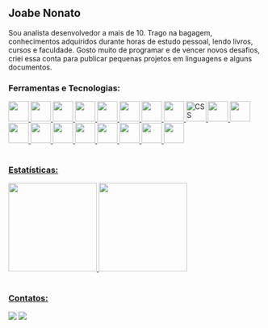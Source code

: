 ## Joabe Nonato
Sou analista desenvolvedor a mais de 10. 
Trago na bagagem, conhecimentos adquiridos durante horas de estudo pessoal, lendo livros, cursos e faculdade.
Gosto muito de programar e de vencer novos desafios, criei essa conta para publicar pequenas projetos em linguagens e alguns documentos.

### Ferramentas e Tecnologias:
<div style="display: inline_block">
<a href="https://github.com/joabe-nonato">
<img src="https://cdn.jsdelivr.net/gh/devicons/devicon/icons/windows8/windows8-original.svg" width="40" height="40" />
<img src="https://cdn.jsdelivr.net/gh/devicons/devicon/icons/linux/linux-original.svg" width="40" height="40" />               
<img src="https://cdn.jsdelivr.net/gh/devicons/devicon/icons/ubuntu/ubuntu-plain.svg" width="40" height="40" />
<img src="https://cdn.jsdelivr.net/gh/devicons/devicon/icons/vscode/vscode-original.svg" width="40" height="40" />
<img src="https://cdn.jsdelivr.net/gh/devicons/devicon/icons/csharp/csharp-original.svg" width="40" height="40" />
<img src="https://cdn.jsdelivr.net/gh/devicons/devicon/icons/dot-net/dot-net-plain-wordmark.svg" width="40" height="40" />
<img src="https://cdn.jsdelivr.net/gh/devicons/devicon/icons/python/python-original.svg" width="40" height="40" />             
<img src="https://cdn.jsdelivr.net/gh/devicons/devicon/icons/microsoftsqlserver/microsoftsqlserver-plain.svg" width="40" height="40" />
<img title="CSS" src="https://cdn.jsdelivr.net/gh/devicons/devicon/icons/css3/css3-original.svg" width="40" height="40" />     
<img src="https://cdn.jsdelivr.net/gh/devicons/devicon/icons/html5/html5-original.svg" width="40" height="40" />          
<img src="https://cdn.jsdelivr.net/gh/devicons/devicon/icons/bootstrap/bootstrap-original.svg" width="40" height="40"  />
<img src="https://cdn.jsdelivr.net/gh/devicons/devicon/icons/javascript/javascript-original.svg" width="40" height="40" />
<img src="https://cdn.jsdelivr.net/gh/devicons/devicon/icons/flask/flask-original.svg" width="40" height="40" />
<img src="https://cdn.jsdelivr.net/gh/devicons/devicon/icons/android/android-original.svg" width="40" height="40"  />
<img src="https://cdn.jsdelivr.net/gh/devicons/devicon/icons/git/git-original.svg"  width="40" height="40" />
<img src="https://cdn.jsdelivr.net/gh/devicons/devicon/icons/raspberrypi/raspberrypi-original.svg" width="40" height="40" />
<img src="https://cdn.jsdelivr.net/gh/devicons/devicon/icons/inkscape/inkscape-original.svg" width="40" height="40" />         
<img src="https://cdn.jsdelivr.net/gh/devicons/devicon/icons/blender/blender-original.svg" width="40" height="40" />
<img src="https://cdn.jsdelivr.net/gh/devicons/devicon/icons/arduino/arduino-original.svg" width="40" height="40" />
</div>     
<br>

### Estatísticas:
<div style="display: inline_block">
<img height="175em" src="https://github-readme-stats.vercel.app/api/top-langs/?username=joabe-nonato&layout=compact&langs_count=7&theme=dracula"/>
<img height="175em" src="https://github-readme-stats.vercel.app/api?username=joabe-nonato&show_icons=true&theme=dracula&include_all_commits=true&count_private=true"/>
</div>
<br>

### Contatos:
<div>
<a href = "mailto:joabe07@gmail.com"><img src="https://img.shields.io/badge/Gmail-D14836?style=for-the-badge&logo=gmail&logoColor=white" target="_blank"></a>
<a href="https://www.linkedin.com/in/joabe-nonato" target="_blank"><img src="https://img.shields.io/badge/-LinkedIn-%230077B5?style=for-the-badge&logo=linkedin&logoColor=white" target="_blank"></a>   
</div>

